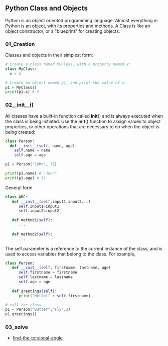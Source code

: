 ## Python Class and Objects
Python is an object oriented programming language. Almost everything in Python is an object, with its properties and methods. A Class is like an object constructor, or a "blueprint" for creating objects.

### 01_Creation
Classes and objects in their simplest form:
```python
# Create a class named MyClass, with a property named x:
class MyClass:
  x = 5

# Create an object named p1, and print the value of x:
p1 = MyClass()
print(p1.x) # 5
```

### 02__init__()
All classes have a built-in function called __init__() and is always executed when the class is being initiated. Use the __init__() function to assign values to object properties, or other operations that are necessary to do when the object is being created:
```python
class Person:
  def __init__(self, name, age):
    self.name = name
    self.age = age

p1 = Person("John", 36)

print(p1.name) # "John"
print(p1.age) # 36
```

General form 
```python
class ABC:
   def __init__(self,input1,input2...)
      self.input1=input1
      self.input2=input2
   
   def method1(self):
      ...
   
   def method2(self):
      ...
```

The self parameter is a reference to the current instance of the class, and is used to access variables that belong to the class. For example, 
```python
class Person:
   def __init__(self, firstname, lastname, age)
      self.firstname = firstname
      self.lastname = lastname
      self.age = age
   
   def greetings(self):
      print("Hello!" + self.firstname)

# call the class
p1 = Person("Butter","Fly",2)
p1.greetings()
```

### 03_solve
- [find-the-torsional-angle](https://www.hackerrank.com/challenges/class-2-find-the-torsional-angle/problem)
